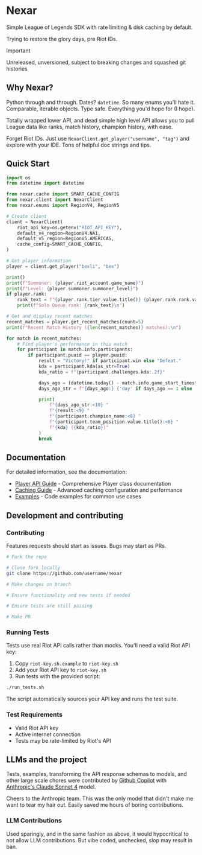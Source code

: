 # Nexar

Simple League of Legends SDK with rate limiting & disk caching by default.

Trying to restore the glory days, pre Riot IDs.

> [!Important]
> Unreleased, unversioned, subject to breaking changes and squashed git histories

## Why Nexar?

Python through and through. Dates? `datetime`. So many enums you'll hate it. Comparable, iterable objects. Type safe. Everything you'd hope for (I hope).

Totally wrapped lower API, and dead simple high level API allows you to pull League data like ranks, match history, champion history, with ease.

Forget Riot IDs. Just use `NexarClient.get_player("username", "tag")` and explore with your IDE. Tons of helpful doc strings and tips. 

## Quick Start

```python
import os
from datetime import datetime

from nexar.cache import SMART_CACHE_CONFIG
from nexar.client import NexarClient
from nexar.enums import RegionV4, RegionV5

# Create client
client = NexarClient(
    riot_api_key=os.getenv("RIOT_API_KEY"),
    default_v4_region=RegionV4.NA1,
    default_v5_region=RegionV5.AMERICAS,
    cache_config=SMART_CACHE_CONFIG,
)

# Get player information
player = client.get_player("bexli", "bex")

print()
print(f"Summoner: {player.riot_account.game_name}")
print(f"Level: {player.summoner.summoner_level}")
if player.rank:
    rank_text = f"{player.rank.tier.value.title()} {player.rank.rank.value}"
    print(f"Solo Queue rank: {rank_text}\n")

# Get and display recent matches
recent_matches = player.get_recent_matches(count=5)
print(f"Recent Match History ({len(recent_matches)} matches):\n")

for match in recent_matches:
    # Find player's performance in this match
    for participant in match.info.participants:
        if participant.puuid == player.puuid:
            result = "Victory!" if participant.win else "Defeat."
            kda = participant.kda(as_str=True)
            kda_ratio = f"{participant.challenges.kda:.2f}"

            days_ago = (datetime.today() - match.info.game_start_timestamp).days
            days_ago_str = f"{days_ago:} {'day' if days_ago == 1 else 'days'} ago"

            print(
                f"{days_ago_str:<10} "
                f"{result:<9} "
                f"{participant.champion_name:<8} "
                f"{participant.team_position.value.title():<6} "
                f"{kda} ({kda_ratio})"
            )
            break

```

## Documentation

For detailed information, see the documentation:

- [Player API Guide](docs/player-api.md) - Comprehensive Player class documentation
- [Caching Guide](docs/caching.md) - Advanced caching configuration and performance
- [Examples](examples/) - Code examples for common use cases

## Development and contributing

### Contributing

Features requests should start as issues. Bugs may start as PRs.

```sh
# Fork the repo

# Clone fork locally
git clone https://github.com/username/nexar

# Make changes on branch

# Ensure functionality and new tests if needed

# Ensure tests are still passing

# Make PR
```

### Running Tests

Tests use real Riot API calls rather than mocks. You'll need a valid Riot API key:

1. Copy `riot-key.sh.example` to `riot-key.sh`
2. Add your Riot API key to `riot-key.sh`
3. Run tests with the provided script:

```bash
./run_tests.sh
```

The script automatically sources your API key and runs the test suite.

### Test Requirements

- Valid Riot API key
- Active internet connection
- Tests may be rate-limited by Riot's API

## LLMs and the project

Tests, examples, transforming the API response schemas to models, and other large scale chores were contributed by [Github Copilot](https://docs.github.com/en/copilot/how-tos/completions/getting-code-suggestions-in-your-ide-with-github-copilot) with [Anthropic's Claude Sonnet 4]([https://](https://www.anthropic.com/claude/sonnet)) model.

Cheers to the Anthropic team. This was the only model that didn't make me want to tear my hair out. Easily saved me hours of boring contributions.

### LLM Contributions

Used sparingly, and in the same fashion as above, it would hypocritical to not allow LLM contributions. But vibe coded, unchecked, slop may result in ban.

